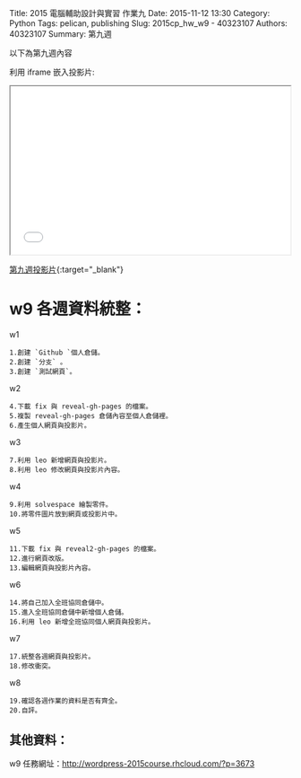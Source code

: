 Title: 2015 電腦輔助設計與實習 作業九
Date: 2015-11-12 13:30
Category: Python
Tags: pelican, publishing
Slug: 2015cp_hw_w9 -  40323107
Authors: 40323107
Summary: 第九週

以下為第九週內容

利用 iframe 嵌入投影片:

<iframe src="simplest9.html" width="500" height="300"></iframe>

[第九週投影片](simplest9.html){:target="_blank"}

w9  各週資料統整：
============

w1

    1.創建 `Github `個人倉儲。 
    2.創建 `分支` 。
    3.創建 `測試網頁`。
    
w2

    4.下載 fix 與 reveal-gh-pages 的檔案。
    5.複製 reveal-gh-pages 倉儲內容至個人倉儲裡。
    6.產生個人網頁與投影片。
    
w3

    7.利用 leo 新增網頁與投影片。
    8.利用 leo 修改網頁與投影片內容。

w4

    9.利用 solvespace 繪製零件。
    10.將零件圖片放到網頁或投影片中。

w5

    11.下載 fix 與 reveal2-gh-pages 的檔案。
    12.進行網頁改版。
    13.編輯網頁與投影片內容。

w6

    14.將自己加入全班協同倉儲中。
    15.進入全班協同倉儲中新增個人倉儲。
    16.利用 leo 新增全班協同個人網頁與投影片。

w7

    17.統整各週網頁與投影片。
    18.修改衝突。

w8

    19.確認各週作業的資料是否有齊全。
    20.自評。

其他資料：
-------------------------

w9 任務網址：<a href="http://wordpress-2015course.rhcloud.com/?p=3673">http://wordpress-2015course.rhcloud.com/?p=3673</a>



